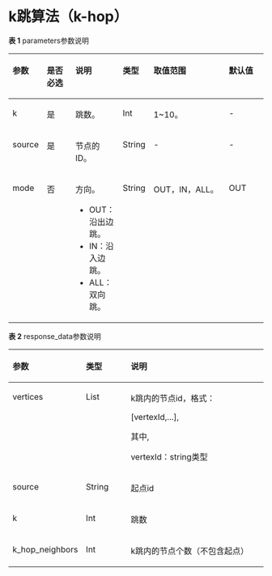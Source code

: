 # k跳算法（k-hop）<a name="ges_03_0080"></a>

**表 1**  parameters参数说明

<a name="table1182814413366"></a>
<table><thead align="left"><tr id="row108379493615"><th class="cellrowborder" valign="top" width="12%" id="mcps1.2.7.1.1"><p id="p10841845364"><a name="p10841845364"></a><a name="p10841845364"></a>参数</p>
</th>
<th class="cellrowborder" valign="top" width="12%" id="mcps1.2.7.1.2"><p id="p1184317420365"><a name="p1184317420365"></a><a name="p1184317420365"></a>是否必选</p>
</th>
<th class="cellrowborder" valign="top" width="18%" id="mcps1.2.7.1.3"><p id="p1884714473613"><a name="p1884714473613"></a><a name="p1884714473613"></a>说明</p>
</th>
<th class="cellrowborder" valign="top" width="10%" id="mcps1.2.7.1.4"><p id="p6151173011175"><a name="p6151173011175"></a><a name="p6151173011175"></a>类型</p>
</th>
<th class="cellrowborder" valign="top" width="32%" id="mcps1.2.7.1.5"><p id="p1685412415365"><a name="p1685412415365"></a><a name="p1685412415365"></a>取值范围</p>
</th>
<th class="cellrowborder" valign="top" width="16%" id="mcps1.2.7.1.6"><p id="p29310607141819"><a name="p29310607141819"></a><a name="p29310607141819"></a>默认值</p>
</th>
</tr>
</thead>
<tbody><tr id="row1886084193612"><td class="cellrowborder" valign="top" width="12%" headers="mcps1.2.7.1.1 "><p id="p11861164183619"><a name="p11861164183619"></a><a name="p11861164183619"></a>k</p>
</td>
<td class="cellrowborder" valign="top" width="12%" headers="mcps1.2.7.1.2 "><p id="p11864947363"><a name="p11864947363"></a><a name="p11864947363"></a>是</p>
</td>
<td class="cellrowborder" valign="top" width="18%" headers="mcps1.2.7.1.3 "><p id="p108673415366"><a name="p108673415366"></a><a name="p108673415366"></a>跳数。</p>
</td>
<td class="cellrowborder" valign="top" width="10%" headers="mcps1.2.7.1.4 "><p id="p131511230151712"><a name="p131511230151712"></a><a name="p131511230151712"></a>Int</p>
</td>
<td class="cellrowborder" valign="top" width="32%" headers="mcps1.2.7.1.5 "><p id="p5871114143610"><a name="p5871114143610"></a><a name="p5871114143610"></a>1~10。</p>
</td>
<td class="cellrowborder" valign="top" width="16%" headers="mcps1.2.7.1.6 "><p id="p25348953141819"><a name="p25348953141819"></a><a name="p25348953141819"></a>-</p>
</td>
</tr>
<tr id="row1787664183613"><td class="cellrowborder" valign="top" width="12%" headers="mcps1.2.7.1.1 "><p id="p6879740367"><a name="p6879740367"></a><a name="p6879740367"></a>source</p>
</td>
<td class="cellrowborder" valign="top" width="12%" headers="mcps1.2.7.1.2 "><p id="p5882184143619"><a name="p5882184143619"></a><a name="p5882184143619"></a>是</p>
</td>
<td class="cellrowborder" valign="top" width="18%" headers="mcps1.2.7.1.3 "><p id="p11884144133614"><a name="p11884144133614"></a><a name="p11884144133614"></a>节点的ID。</p>
</td>
<td class="cellrowborder" valign="top" width="10%" headers="mcps1.2.7.1.4 "><p id="p17152163017175"><a name="p17152163017175"></a><a name="p17152163017175"></a>String</p>
</td>
<td class="cellrowborder" valign="top" width="32%" headers="mcps1.2.7.1.5 "><p id="p143915011811"><a name="p143915011811"></a><a name="p143915011811"></a>-</p>
</td>
<td class="cellrowborder" valign="top" width="16%" headers="mcps1.2.7.1.6 "><p id="p39999332141819"><a name="p39999332141819"></a><a name="p39999332141819"></a>-</p>
</td>
</tr>
<tr id="row10862634141528"><td class="cellrowborder" valign="top" width="12%" headers="mcps1.2.7.1.1 "><p id="p7458176141528"><a name="p7458176141528"></a><a name="p7458176141528"></a>mode</p>
</td>
<td class="cellrowborder" valign="top" width="12%" headers="mcps1.2.7.1.2 "><p id="p132526141528"><a name="p132526141528"></a><a name="p132526141528"></a>否</p>
</td>
<td class="cellrowborder" valign="top" width="18%" headers="mcps1.2.7.1.3 "><p id="p10734685141528"><a name="p10734685141528"></a><a name="p10734685141528"></a>方向。</p>
<a name="ul61647365181433"></a><a name="ul61647365181433"></a><ul id="ul61647365181433"><li>OUT：沿出边跳。</li><li>IN：沿入边跳。</li><li>ALL：双向跳。</li></ul>
</td>
<td class="cellrowborder" valign="top" width="10%" headers="mcps1.2.7.1.4 "><p id="p515263051719"><a name="p515263051719"></a><a name="p515263051719"></a>String</p>
</td>
<td class="cellrowborder" valign="top" width="32%" headers="mcps1.2.7.1.5 "><p id="p64203189141528"><a name="p64203189141528"></a><a name="p64203189141528"></a>OUT，IN，ALL。</p>
</td>
<td class="cellrowborder" valign="top" width="16%" headers="mcps1.2.7.1.6 "><p id="p18720472141819"><a name="p18720472141819"></a><a name="p18720472141819"></a>OUT</p>
</td>
</tr>
</tbody>
</table>

**表 2**  response\_data参数说明

<a name="table16960162664510"></a>
<table><thead align="left"><tr id="row996092674516"><th class="cellrowborder" valign="top" width="22.220000000000002%" id="mcps1.2.4.1.1"><p id="p169601426144519"><a name="p169601426144519"></a><a name="p169601426144519"></a>参数</p>
</th>
<th class="cellrowborder" valign="top" width="18.54%" id="mcps1.2.4.1.2"><p id="p16960112618452"><a name="p16960112618452"></a><a name="p16960112618452"></a>类型</p>
</th>
<th class="cellrowborder" valign="top" width="59.24%" id="mcps1.2.4.1.3"><p id="p1396002634514"><a name="p1396002634514"></a><a name="p1396002634514"></a>说明</p>
</th>
</tr>
</thead>
<tbody><tr id="row10960102611455"><td class="cellrowborder" valign="top" width="22.220000000000002%" headers="mcps1.2.4.1.1 "><p id="p149601826144520"><a name="p149601826144520"></a><a name="p149601826144520"></a>vertices</p>
</td>
<td class="cellrowborder" valign="top" width="18.54%" headers="mcps1.2.4.1.2 "><p id="p17960112619453"><a name="p17960112619453"></a><a name="p17960112619453"></a>List</p>
</td>
<td class="cellrowborder" valign="top" width="59.24%" headers="mcps1.2.4.1.3 "><p id="p1044121616425"><a name="p1044121616425"></a><a name="p1044121616425"></a>k跳内的节点id，格式：</p>
<p id="p63161133854"><a name="p63161133854"></a><a name="p63161133854"></a>[vertexId,...],</p>
<p id="p83008413714"><a name="p83008413714"></a><a name="p83008413714"></a>其中,</p>
<p id="p276931513620"><a name="p276931513620"></a><a name="p276931513620"></a>vertexId：string类型</p>
</td>
</tr>
<tr id="row297422674519"><td class="cellrowborder" valign="top" width="22.220000000000002%" headers="mcps1.2.4.1.1 "><p id="p169745260451"><a name="p169745260451"></a><a name="p169745260451"></a>source</p>
</td>
<td class="cellrowborder" valign="top" width="18.54%" headers="mcps1.2.4.1.2 "><p id="p1897432613451"><a name="p1897432613451"></a><a name="p1897432613451"></a>String</p>
</td>
<td class="cellrowborder" valign="top" width="59.24%" headers="mcps1.2.4.1.3 "><p id="p197410262458"><a name="p197410262458"></a><a name="p197410262458"></a>起点id</p>
</td>
</tr>
<tr id="row897422619455"><td class="cellrowborder" valign="top" width="22.220000000000002%" headers="mcps1.2.4.1.1 "><p id="p9974226164516"><a name="p9974226164516"></a><a name="p9974226164516"></a>k</p>
</td>
<td class="cellrowborder" valign="top" width="18.54%" headers="mcps1.2.4.1.2 "><p id="p3974726114510"><a name="p3974726114510"></a><a name="p3974726114510"></a>Int</p>
</td>
<td class="cellrowborder" valign="top" width="59.24%" headers="mcps1.2.4.1.3 "><p id="p1974172613451"><a name="p1974172613451"></a><a name="p1974172613451"></a>跳数</p>
</td>
</tr>
<tr id="row1791310197303"><td class="cellrowborder" valign="top" width="22.220000000000002%" headers="mcps1.2.4.1.1 "><p id="p13913919133010"><a name="p13913919133010"></a><a name="p13913919133010"></a>k_hop_neighbors</p>
</td>
<td class="cellrowborder" valign="top" width="18.54%" headers="mcps1.2.4.1.2 "><p id="p791311194300"><a name="p791311194300"></a><a name="p791311194300"></a>Int</p>
</td>
<td class="cellrowborder" valign="top" width="59.24%" headers="mcps1.2.4.1.3 "><p id="p79131419173016"><a name="p79131419173016"></a><a name="p79131419173016"></a>k跳内的节点个数（不包含起点）</p>
</td>
</tr>
</tbody>
</table>

